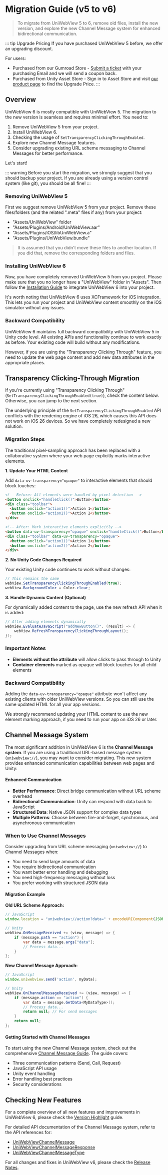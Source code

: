 # Migration Guide (v5 to v6)

> To migrate from UniWebView 5 to 6, remove old files, install the new version, and explore the new Channel Message system for enhanced bidirectional communication.

::: tip Upgrade Pricing
If you have purchased UniWebView 5 before, we offer an upgrading discount.

For users:

- Purchased from our Gumroad Store - [Submit a ticket](https://onevcat.atlassian.net/servicedesk/customer/portal/2/group/2/create/10011) with your purchasing Email and we will send a coupon back.
- Purchased from Unity Asset Store - Sign in to Asset Store and visit [our product page](https://assetstore.unity.com/packages/slug/229334)
  to find the Upgrade Price.
  :::

## Overview

UniWebView 6 is mostly compatible with UniWebView 5. The migration to the new version is seamless and requires minimal effort. You need to:

1. Remove UniWebView 5 from your project.
2. Install UniWebView 6.
3. Checking the usage of `SetTransparencyClickingThroughEnabled`.
4. Explore new Channel Message features.
5. Consider upgrading existing URL scheme messaging to Channel Messages for better performance.

Let's start!

::: warning
Before you start the migration, we strongly suggest that you should backup your project. If you are already using a
version control system (like git), you should be all fine!
:::

### Removing UniWebView 5

First we suggest remove UniWebView 5 from your project. Remove these files/folders (and the related ".meta" files if
any) from your project:

- "Assets/UniWebView" folder
- "Assets/Plugins/Android/UniWebView.aar"
- "Assets/Plugins/iOS/libUniWebView.a"
- "Assets/Plugins/UniWebView.bundle"

> It is assumed that you didn't move these files to another location. If you did that, remove the corresponding folders
> and files.

### Installing UniWebView 6

Now, you have completely removed UniWebView 5 from you project. Please make sure that you no longer have a "UniWebView"
folder in "Assets". Then follow the [Installation Guide](./installation.md) to integrate UniWebView 6 into your project.

It's worth noting that UniWebView 6 uses XCFramework for iOS integration. This lets you run your project and UniWebView content smoothly on the iOS simulator without any issues.

### Backward Compatibility

UniWebView 6 maintains full backward compatibility with UniWebView 5 in Unity code level. All existing APIs and functionality continue to work exactly as before. Your existing code will build without any modifications.

However, if you are using the "Transparency Clicking Through" feature, you need to update the web page content and add new data attributes in the appropriate places.

## Transparency Clicking-Through Migration

If you're currently using "Transparency Clicking Through" (`SetTransparencyClickingThroughEnabled(true)`), check the content below. Otherwise, you can jump to the next section.

The underlying principle of the `SetTransparencyClickingThroughEnabled` API conflicts with the rendering engine of iOS 26, which causes this API does not work on iOS 26 devices. So we have completely redesigned a new solution.

### Migration Steps

The traditional pixel-sampling approach has been replaced with a collaborative system where your web page explicitly marks interactive elements.

**1. Update Your HTML Content**

Add `data-uv-transparency="opaque"` to interactive elements that should block touches:

```html
<!-- Before: All elements were handled by pixel detection -->
<button onclick="handleClick()">Button</button>
<div class="toolbar">
  <button onclick="action1()">Action 1</button>
  <button onclick="action2()">Action 2</button>
</div>

<!-- After: Mark interactive elements explicitly -->
<button data-uv-transparency="opaque" onclick="handleClick()">Button</button>
<div class="toolbar" data-uv-transparency="opaque">
  <button onclick="action1()">Action 1</button>
  <button onclick="action2()">Action 2</button>
</div>
```

**2. No Unity Code Changes Required**

Your existing Unity code continues to work without changes:

```csharp
// This remains the same
webView.SetTransparencyClickingThroughEnabled(true);
webView.BackgroundColor = Color.clear;
```

**3. Handle Dynamic Content (Optional)**

For dynamically added content to the page, use the new refresh API when it is added:

```csharp
// After adding elements dynamically
webView.EvaluateJavaScript("addNewButton()", (result) => {
    webView.RefreshTransparencyClickingThroughLayout();
});
```

### Important Notes

- **Elements without the attribute** will allow clicks to pass through to Unity
- **Container elements** marked as opaque will block touches for all child elements

### Backward Compatibility

Adding the `data-uv-transparency="opaque"` attribute won't affect any existing clients with older UniWebView versions. So you can still use the same updated HTML for all your app versions.

We strongly recommend updating your HTML content to use the new element marking approach, if you need to run your app on iOS 26 or later.

## Channel Message System

The most significant addition in UniWebView 6 is the **Channel Message system**. If you are using a traditional URL-based message system (`uniwebview://`), you may want to consider migrating. This new system provides enhanced communication capabilities between web pages and Unity:

#### Enhanced Communication
- **Better Performance**: Direct bridge communication without URL scheme overhead
- **Bidirectional Communication**: Unity can respond with data back to JavaScript
- **Structured Data**: Native JSON support for complex data types
- **Multiple Patterns**: Choose between fire-and-forget, synchronous, and asynchronous communication

### When to Use Channel Messages

Consider upgrading from URL scheme messaging (`uniwebview://`) to Channel Messages when:

- You need to send large amounts of data
- You require bidirectional communication
- You want better error handling and debugging
- You need high-frequency messaging without loss
- You prefer working with structured JSON data

#### Migration Example

**Old URL Scheme Approach:**
```javascript
// JavaScript
window.location = "uniwebview://action?data=" + encodeURIComponent(JSON.stringify(myData));
```

```csharp
// Unity
webView.OnMessageReceived += (view, message) => {
    if (message.path == "action") {
        var data = message.args["data"];
        // Process data...
    }
};
```

**New Channel Message Approach:**
```javascript
// JavaScript
window.uniwebview.send('action', myData);
```

```csharp
// Unity
webView.OnChannelMessageReceived += (view, message) => {
    if (message.action == "action") {
        var data = message.GetData<MyDataType>();
        // Process data...
        return null; // For send messages
    }
    return null;
};
```

#### Getting Started with Channel Messages

To start using the new Channel Message system, check out the comprehensive [Channel Message Guide](./channel-message.md). The guide covers:

- Three communication patterns (Send, Call, Request)
- JavaScript API usage
- Unity event handling
- Error handling best practices
- Security considerations

## Checking New Features

For a complete overview of all new features and improvements in UniWebView 6, please check the [Version Highlight](./version-highlight.md) guide.

For detailed API documentation of the Channel Message system, refer to the API references for:
- [UniWebViewChannelMessage](../api/UniWebViewChannelMessage.md)
- [UniWebViewChannelMessageResponse](../api/UniWebViewChannelMessageResponse.md)
- [UniWebViewChannelMessageType](../api/UniWebViewChannelMessageType.md)

For all changes and fixes in UniWebView v6, please check the [Release Notes](../release-note/).